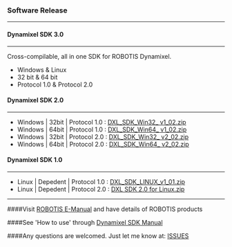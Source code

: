 ### Software Release
--------------------------------------------------------------------------
#### Dynamixel SDK 3.0
--------------------------------------------------------------------------
Cross-compilable, all in one SDK for ROBOTIS Dynamixel.

* Windows & Linux
* 32 bit & 64 bit
* Protocol 1.0 & Protocol 2.0


#### Dynamixel SDK 2.0
---------------------------------------------------------------------------
* Windows | 32bit | Protocol 1.0  : [DXL_SDK_Win32_ v1_02.zip](http://support.robotis.com/ko/baggage_files/dynamixel_sdk/dxl_sdk_win32_v1_02.zip)
* Windows | 64bit | Protocol 1.0  : [DXL_SDK_Win64_ v1_02.zip](http://support.robotis.com/ko/baggage_files/dynamixel_sdk/dxl_sdk_win64_v1_02.zip)
* Windows | 32bit | Protocol 2.0  : [DXL_SDK_Win32_ v2_02.zip](http://support.robotis.com/ko/baggage_files/dynamixel_sdk/dxl_sdk_win32_v2_02.zip)
* Windows | 64bit | Protocol 2.0  : [DXL_SDK_Win64_ v2_02.zip](http://support.robotis.com/ko/baggage_files/dynamixel_sdk/dxl_sdk_win64_v2_02.zip)


#### Dynamixel SDK 1.0
---------------------------------------------------------------------------
* Linux | Depedent | Protocol 1.0 : [DXL_SDK_LINUX_v1_01.zip](http://support.robotis.com/ko/baggage_files/dynamixel_sdk/dxl_sdk_linux_v1_01.zip)
* Linux | Depedent | Protocol 2.0 : [DXL SDK 2.0 for Linux.zip](http://www.robotis.com/BlueAD/download.php?bbs_id=service_03&bbs_no=618381&bbs_opt1=&file_no=1)

---------------------------------------------------------------------------
####Visit [ROBOTIS E-Manual](http://support.robotis.com/) and have details of ROBOTIS products

####See 'How to use' through [Dynamixel SDK Manual](https://github.com/ROBOTIS-GIT/ROBOTIS-Documents/wiki/ROBOTIS-Dynamixel-SDK-Documents)

####Any questions are welcomed. Just let me know at: [ISSUES](https://github.com/ROBOTIS-GIT/DynamixelSDK/issues)

